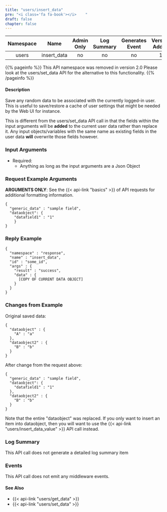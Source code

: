 ```yaml
---
title: "users/insert_data"
pre: "<i class='fa fa-book'></i>	"
draft: false
chapter: false
---
```


| Namespace | Name | Admin Only | Log Summary | Generates Event | Version Added | Version Removed|
|:----------------:|:--------:|:--------:|:--------:|:--------:|:---:|:---:|
| users | insert_data | no | no | no | 1 |2.0|

{{% pageinfo %}}
This API namespace was removed in version 2.0
Please look at the users/set_data API for the alternative to this functionality.
{{% /pageinfo %}}

#### Description
Save any random data to be associated with the currently logged-in user. 
This is useful to save/restore a cache of user settings that might be needed by the Web UI for instance.

This is different from the users/set_data API call in that the fields within the input arguments will be **added** to the  current user data rather than replace it. Any input objects/variables with the same name as existing fields in the user data **will** overwrite those fields however.

### Input Arguments
* Required:
   * Anything as long as the input arguments are a Json Object

### Request Example Arguments
**ARGUMENTS ONLY**: See the {{< api-link "basics" >}} of API requests for additional formatting information.

```
{
  "generic_data" : "sample field",
  "dataobject": {
    "datafield1" : "1"
    }
}
```

### Reply Example
```
{
  "namespace" : "response",
  "name" : "insert_data",
  "id" : "some_id",
  "args" : {
    "result" : "success",
    "data" : {
      [COPY OF CURRENT DATA OBJECT]
    }
  }
}
```

### Changes from Example
Original saved data:
```
{
  "dataobject" : {
    "A" : "a"
  },
  "dataobject2" : {
    "B" : "b"
  }
}
```

After change from the request above:
```
{
  "generic_data" : "sample field",
  "dataobject": {
    "datafield1" : "1"
  },
  "dataobject2" : {
    "B" : "b"
  }
}
```
Note that the entire "dataobject" was replaced. If you only want to insert an item into dataobject, then you will want to use the {{< api-link "users/insert_data_value" >}} API call instead.

### Log Summary
This API call does not generate a detailed log summary item

### Events
This API call does not emit any middleware events.

#### See Also
* {{< api-link "users/get_data" >}}
* {{< api-link "users/set_data" >}}
